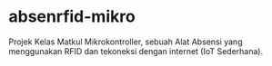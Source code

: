 # absenrfid-mikro
Projek Kelas Matkul Mikrokontroller, sebuah Alat Absensi yang menggunakan RFID dan tekoneksi dengan internet (IoT Sederhana).
